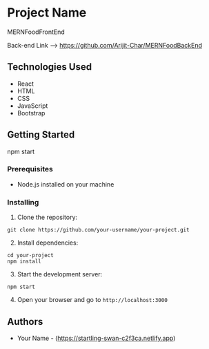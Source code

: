 
# Project Name

MERNFoodFrontEnd

Back-end Link --> https://github.com/Arijit-Char/MERNFoodBackEnd

## Technologies Used

- React
- HTML
- CSS
- JavaScript
- Bootstrap

## Getting Started

npm start 

### Prerequisites

- Node.js installed on your machine

### Installing

1. Clone the repository:

```
git clone https://github.com/your-username/your-project.git
```

2. Install dependencies:

```
cd your-project
npm install
```

3. Start the development server:

```
npm start
```

4. Open your browser and go to `http://localhost:3000`



## Authors

- Your Name - (https://startling-swan-c2f3ca.netlify.app)


